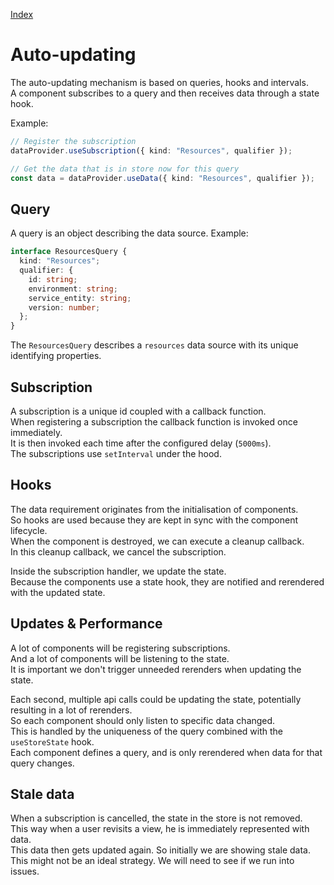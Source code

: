[Index](./index.md)

# Auto-updating

The auto-updating mechanism is based on queries, hooks and intervals.  
A component subscribes to a query and then receives data through a state hook.

Example:

```typescript
// Register the subscription
dataProvider.useSubscription({ kind: "Resources", qualifier });

// Get the data that is in store now for this query
const data = dataProvider.useData({ kind: "Resources", qualifier });
```

## Query

A query is an object describing the data source.
Example:

```typescript
interface ResourcesQuery {
  kind: "Resources";
  qualifier: {
    id: string;
    environment: string;
    service_entity: string;
    version: number;
  };
}
```

The `ResourcesQuery` describes a `resources` data source with its unique identifying properties.

## Subscription

A subscription is a unique id coupled with a callback function.  
When registering a subscription the callback function is invoked once immediately.  
It is then invoked each time after the configured delay (`5000ms`).  
The subscriptions use `setInterval` under the hood.

## Hooks

The data requirement originates from the initialisation of components.  
So hooks are used because they are kept in sync with the component lifecycle.  
When the component is destroyed, we can execute a cleanup callback.  
In this cleanup callback, we cancel the subscription.

Inside the subscription handler, we update the state.  
Because the components use a state hook, they are notified and rerendered with the updated state.

## Updates & Performance

A lot of components will be registering subscriptions.  
And a lot of components will be listening to the state.  
It is important we don't trigger unneeded rerenders when updating the state.

Each second, multiple api calls could be updating the state, potentially resulting in a lot of rerenders.  
So each component should only listen to specific data changed.  
This is handled by the uniqueness of the query combined with the `useStoreState` hook.  
Each component defines a query, and is only rerendered when data for that query changes.

## Stale data

When a subscription is cancelled, the state in the store is not removed.  
This way when a user revisits a view, he is immediately represented with data.  
This data then gets updated again. So initially we are showing stale data.  
This might not be an ideal strategy. We will need to see if we run into issues.
